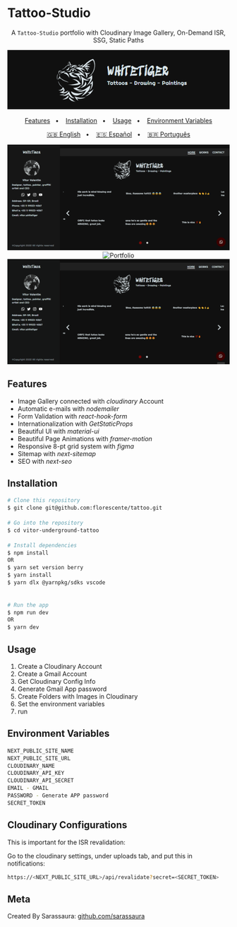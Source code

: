 # Tattoo-Studio

<div align="center">

A `Tattoo-Studio` portfolio with Cloudinary Image Gallery, On-Demand ISR, SSG, Static Paths

![Banner](/public/Banner.png?raw=true)

[Features](#features)&nbsp;&nbsp; • &nbsp;&nbsp;
[Installation](#installation)&nbsp;&nbsp; • &nbsp;&nbsp;
[Usage](#usage)&nbsp;&nbsp; • &nbsp;&nbsp;
[Environment Variables](#environment-variables)

[🇬🇧 English](/README.md)&nbsp;&nbsp; • &nbsp;&nbsp;
[🇪🇸 Español](/README.es.md)&nbsp;&nbsp; • &nbsp;&nbsp;
[🇧🇷 Português](/README.pt-BR.md)

![Home](/public/Home.gif)
![Portfolio](/public/Portfolio.gif)
![Contact](/public/Contact.gif)

</div>

## Features

- Image Gallery connected with _cloudinary_ Account
- Automatic e-mails with _nodemailer_
- Form Validation with _react-hook-form_
- Internationalization with _GetStaticProps_
- Beautiful UI with _material-ui_
- Beautiful Page Animations with _framer-motion_
- Responsive 8-pt grid system with _figma_
- Sitemap with _next-sitemap_
- SEO with _next-seo_

## Installation

```sh
# Clone this repository
$ git clone git@github.com:florescente/tattoo.git

# Go into the repository
$ cd vitor-underground-tattoo

# Install dependencies
$ npm install
OR
$ yarn set version berry
$ yarn install
$ yarn dlx @yarnpkg/sdks vscode


# Run the app
$ npm run dev
OR
$ yarn dev
```

## Usage

1. Create a Cloudinary Account
2. Create a Gmail Account
3. Get Cloudinary Config Info
4. Generate Gmail App password
5. Create Folders with Images in Cloudinary
6. Set the environment variables
7. run

## Environment Variables

```bash
NEXT_PUBLIC_SITE_NAME
NEXT_PUBLIC_SITE_URL
CLOUDINARY_NAME
CLOUDINARY_API_KEY
CLOUDINARY_API_SECRET
EMAIL - GMAIL
PASSWORD - Generate APP password
SECRET_TOKEN
```

## Cloudinary Configurations

This is important for the ISR revalidation:

Go to the cloudinary settings, under uploads tab, and put this in notifications:

```bash
https://<NEXT_PUBLIC_SITE_URL>/api/revalidate?secret=<SECRET_TOKEN>
```

## Meta

Created By Sarassaura:
[github.com/sarassaura](https://github.com/sarassaura)
